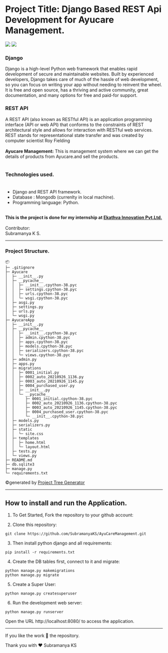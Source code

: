 # Project Title: Django Based REST Api Development for Ayucare Management.

<img src="https://img.shields.io/github/issues/SubramanyaKS/AyuCareManagement"/>
<img src="https://img.shields.io/github/forks/SubramanyaKS/AyuCareManagement?color=yellow&logoColor=black"/>

### Django
Django is a high-level Python web framework that enables rapid development of secure and maintainable websites. Built by experienced developers, Django takes care of much of the hassle of web development, so you can focus on writing your app without needing to reinvent the wheel. It is free and open source, has a thriving and active community, great documentation, and many options for free and paid-for support.

### REST API
A REST API (also known as RESTful API) is an application programming interface (API or web API) that conforms to the constraints of REST architectural style and allows for interaction with RESTful web services. REST stands for representational state transfer and was created by computer scientist Roy Fielding<br><br>
<b>Ayucare Management:</b> This is management system where we can get the details of products from Ayucare.and sell the products.<br><br>

### Technologies used.<br><br>
* Django and REST API framework.
* Database : Mongodb (currenlty in local machine).
* Programming language: Python.
<br>
<b>This is the project is done for my internship at <a href="https://www.ekathvainnovations.com">Ekathva Innovation Pvt.Ltd.</a></b><br>
<br>
Contributor:<br>
Subramanya K S.<br>

---

### Project Structure.
```
📦 
├─ .gitignore
├─ Ayucare
│  ├─ __init__.py
│  ├─ __pycache__
│  │  ├─ __init__.cpython-38.pyc
│  │  ├─ settings.cpython-38.pyc
│  │  ├─ urls.cpython-38.pyc
│  │  └─ wsgi.cpython-38.pyc
│  ├─ asgi.py
│  ├─ settings.py
│  ├─ urls.py
│  └─ wsgi.py
├─ AyucareApp
│  ├─ __init__.py
│  ├─ __pycache__
│  │  ├─ __init__.cpython-38.pyc
│  │  ├─ admin.cpython-38.pyc
│  │  ├─ apps.cpython-38.pyc
│  │  ├─ models.cpython-38.pyc
│  │  ├─ serializers.cpython-38.pyc
│  │  └─ views.cpython-38.pyc
│  ├─ admin.py
│  ├─ apps.py
│  ├─ migrations
│  │  ├─ 0001_initial.py
│  │  ├─ 0002_auto_20210926_1136.py
│  │  ├─ 0003_auto_20210926_1145.py
│  │  ├─ 0004_purchased_user.py
│  │  ├─ __init__.py
│  │  └─ __pycache__
│  │     ├─ 0001_initial.cpython-38.pyc
│  │     ├─ 0002_auto_20210926_1136.cpython-38.pyc
│  │     ├─ 0003_auto_20210926_1145.cpython-38.pyc
│  │     ├─ 0004_purchased_user.cpython-38.pyc
│  │     └─ __init__.cpython-38.pyc
│  ├─ models.py
│  ├─ serializers.py
│  ├─ static
│  │  └─ site.css
│  ├─ templates
│  │  ├─ home.html
│  │  └─ layout.html
│  ├─ tests.py
│  └─ views.py
├─ README.md
├─ db.sqlite3
├─ manage.py
└─ requirements.txt
```
©generated by [Project Tree Generator](https://woochanleee.github.io/project-tree-generator)

---

## How to install and run the Application.
1. To Get Started, Fork the repository to your github account:

2. Clone this repository:
```
git clone https://github.com/SubramanyaKS/AyuCareManagement.git
```

3. Then install python django and all requirements:
```
pip install -r requirements.txt
```

4. Create the DB tables first, connect to it and migrate:
```
python manage.py makemigrations
python manage.py migrate
```
5. Create a Super User:
```
python manage.py createsuperuser 
```
6. Run the development web server:
```
python manage.py runserver
```
Open the URL http://localhost:8080/ to access the application.

---

If you like the work 🌟 the repository.

Thank you
with ❤ Subramanya KS
